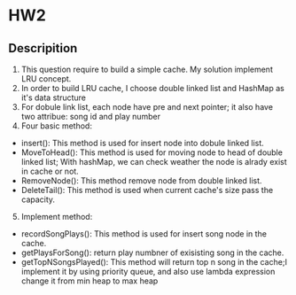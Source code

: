 # HW2
## Descripition
1. This question require to build a simple cache.  My solution implement LRU concept.
2. In order to build LRU cache, I choose double linked list and HashMap as it's data structure
3. For dobule link list, each node have pre and next pointer; it also have two attribue: song id and play number
4. Four basic method:
  - insert(): This method is used for insert node into dobule linked list.
  - MoveToHead(): This method is used for moving node to head of double linked list; With hashMap, we can check weather the node is alrady exist in cache or not.
  - RemoveNode(): This method remove node from double linked list.
  - DeleteTail(): This method is used when current cache's size pass the capacity.
5. Implement method:
  - recordSongPlays(): This method is used for insert song node in the cache.
  - getPlaysForSong(): return play numbner of exisisting song in the cache.
  - getTopNSongsPlayed(): This method will return top n song in the cache;I implement it by using priority queue, and also use lambda expression change it from min heap to max heap
    
